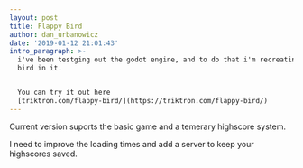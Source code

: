 ```yaml
---
layout: post
title: Flappy Bird
author: dan_urbanowicz
date: '2019-01-12 21:01:43'
intro_paragraph: >-
  i've been testging out the godot engine, and to do that i'm recreating flappy
  bird in it.


  You can try it out here
  [triktron.com/flappy-bird/](https://triktron.com/flappy-bird/)
---
```

Current version suports the basic game and a temerary highscore system.

I need to improve the loading times and add a server to keep your highscores saved.
